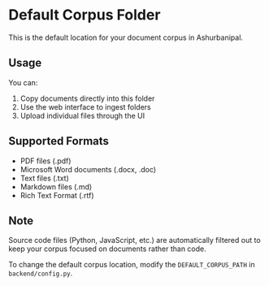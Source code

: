 # Default Corpus Folder

This is the default location for your document corpus in Ashurbanipal.

## Usage

You can:

1. Copy documents directly into this folder
2. Use the web interface to ingest folders
3. Upload individual files through the UI

## Supported Formats

- PDF files (.pdf)
- Microsoft Word documents (.docx, .doc)
- Text files (.txt)
- Markdown files (.md)
- Rich Text Format (.rtf)

## Note

Source code files (Python, JavaScript, etc.) are automatically filtered out to keep your corpus focused on documents rather than code.

To change the default corpus location, modify the `DEFAULT_CORPUS_PATH` in `backend/config.py`.

